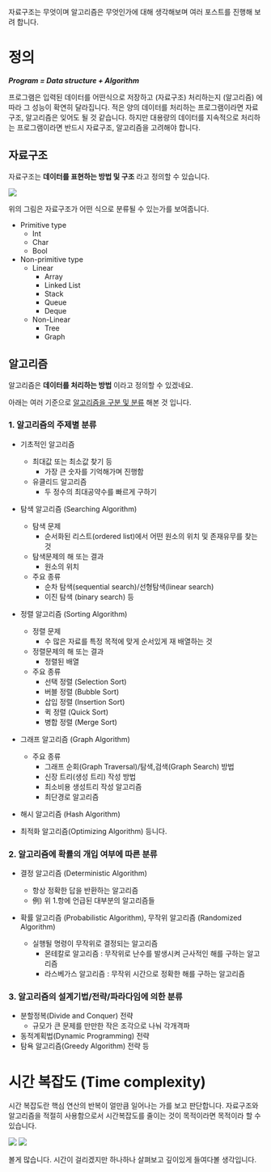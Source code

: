 자료구조는 무엇이며 알고리즘은 무엇인가에 대해 생각해보며 여러 포스트를 진행해 보려 합니다.

# 정의

***Program = Data structure + Algorithm***

프로그램은 입력된 데이터를 어떤식으로 저장하고 (자료구조) 처리하는지 (알고리즘) 에 따라 그 성능이 확연히 달라집니다.
적은 양의 데이터를 처리하는 프로그램이라면 자료구조, 알고리즘은 잊어도 될 것 같습니다. 하지만 대용량의 데이터를 지속적으로 처리하는 프로그램이라면 반드시 자료구조, 알고리즘을 고려해야 합니다.


## 자료구조

자료구조는 **데이터를 표현하는 방법 및 구조** 라고 정의할 수 있습니다.

![](https://qph.fs.quoracdn.net/main-qimg-b39bae5b6be3d7f21738eb7ec04aae13)

위의 그림은 자료구조가 어떤 식으로 분류될 수 있는가를 보여줍니다.

- Primitive type
  - Int
  - Char
  - Bool
- Non-primitive type
  - Linear
    - Array
    - Linked List
    - Stack
    - Queue
    - Deque
  - Non-Linear
    - Tree
    - Graph


## 알고리즘

알고리즘은 **데이터를 처리하는 방법** 이라고 정의할 수 있겠네요.

아래는 여러 기준으로 [알고리즘을 구분 및 분류](http://www.ktword.co.kr/word/abbr_view.php?m_temp1=5735) 해본 것 입니다.


### 1. 알고리즘의 주제별 분류

- 기초적인 알고리즘
  - 최대값 또는 최소값 찾기 등
    - 가장 큰 숫자를 기억해가며 진행함 
  - 유클리드 알고리즘
    - 두 정수의 최대공약수를 빠르게 구하기

- 탐색 알고리즘 (Searching Algorithm)
  - 탐색 문제 
    - 순서화된 리스트(ordered list)에서 어떤 원소의 위치 및 존재유무를 찾는 것
  - 탐색문제의 해 또는 결과
    - 원소의 위치
  - 주요 종류
    - 순차 탐색(sequential search)/선형탐색(linear search)
    - 이진 탐색 (binary search) 등

- 정렬 알고리즘 (Sorting Algorithm)
  - 정렬 문제
    - 수 많은 자료를 특정 목적에 맞게 순서있게 재 배열하는 것
  - 정렬문제의 해 또는 결과
    - 정렬된 배열
  - 주요 종류
    - 선택 정렬 (Selection Sort)
    - 버블 정렬 (Bubble Sort)
    - 삽입 정렬 (Insertion Sort)
    - 퀵 정렬 (Quick Sort)
    - 병합 정렬 (Merge Sort)

- 그래프 알고리즘 (Graph Algorithm)
  - 주요 종류
    - 그래프 순회(Graph Traversal)/탐색,검색(Graph Search) 방법
    - 신장 트리(생성 트리) 작성 방법
    - 최소비용 생성트리 작성 알고리즘
    - 최단경로 알고리즘

- 해시 알고리즘 (Hash Algorithm)

- 최적화 알고리즘(Optimizing Algorithm) 등니다.


### 2. 알고리즘에 확률의 개입 여부에 따른 분류

- 결정 알고리즘 (Deterministic Algorithm)
  - 항상 정확한 답을 반환하는 알고리즘
  - 例) 위 1.항에 언급된 대부분의 알고리즘들

- 확률 알고리즘 (Probabilistic Algorithm), 무작위 알고리즘 (Randomized Algorithm)
  - 실행될 명령이 무작위로 결정되는 알고리즘
    - 몬테칼로 알고리즘 : 무작위로 난수를 발생시켜 근사적인 해를 구하는 알고리즘
    - 라스베가스 알고리즘 : 무작위 시간으로 정확한 해를 구하는 알고리즘


### 3. 알고리즘의 설계기법/전략/파라다임에 의한 분류

- 분할정복(Divide and Conquer) 전략
  - 규모가 큰 문제를 만만한 작은 조각으로 나눠 각개격파 
- 동적계획법(Dynamic Programming) 전략
- 탐욕 알고리즘(Greedy Algorithm) 전략 등
     
     
     
# 시간 복잡도 (Time complexity)

시간 복잡도란 핵심 연산의 반복이 얼만큼 일어나는 가를 보고 판단합니다. 자료구조와 알고리즘을 적절히 사용함으로서 시간복잡도를 줄이는 것이 목적이라면 목적이라 할 수 있습니다. 

![](https://joshuajangblog.files.wordpress.com/2016/09/1.jpg?w=638)
![](https://miro.medium.com/max/843/0*A5SQeJqDoLGhCYPg.png)

볼게 많습니다. 시간이 걸리겠지만 하나하나 살펴보고 깊이있게 들여다볼 생각입니다.


